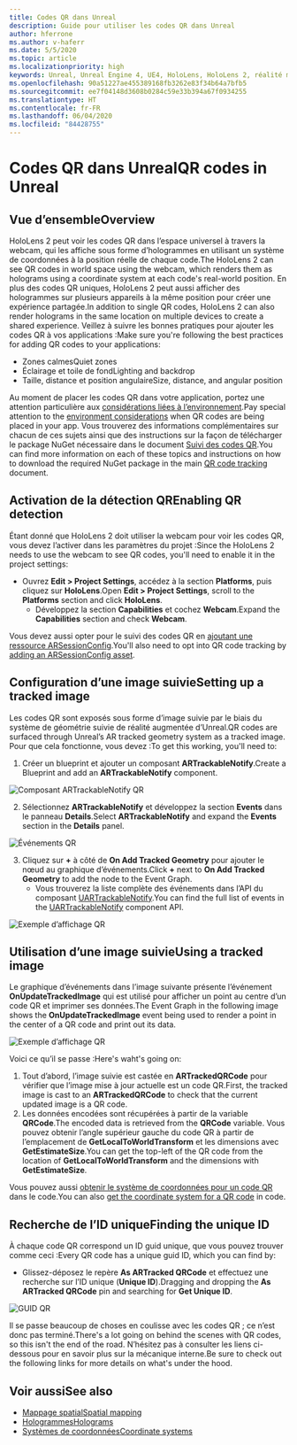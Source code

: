 ```yaml
---
title: Codes QR dans Unreal
description: Guide pour utiliser les codes QR dans Unreal
author: hferrone
ms.author: v-haferr
ms.date: 5/5/2020
ms.topic: article
ms.localizationpriority: high
keywords: Unreal, Unreal Engine 4, UE4, HoloLens, HoloLens 2, réalité mixte, développement, fonctionnalités, documentation, guides, hologrammes, codes qr
ms.openlocfilehash: 90a51227ae455389168fb3262e83f34b64a7bfb5
ms.sourcegitcommit: ee7f04148d3608b0284c59e33b394a67f0934255
ms.translationtype: HT
ms.contentlocale: fr-FR
ms.lasthandoff: 06/04/2020
ms.locfileid: "84428755"
---
```

# <a name="qr-codes-in-unreal"></a><span data-ttu-id="1c810-104">Codes QR dans Unreal</span><span class="sxs-lookup"><span data-stu-id="1c810-104">QR codes in Unreal</span></span>

## <a name="overview"></a><span data-ttu-id="1c810-105">Vue d’ensemble</span><span class="sxs-lookup"><span data-stu-id="1c810-105">Overview</span></span>

<span data-ttu-id="1c810-106">HoloLens 2 peut voir les codes QR dans l’espace universel à travers la webcam, qui les affiche sous forme d’hologrammes en utilisant un système de coordonnées à la position réelle de chaque code.</span><span class="sxs-lookup"><span data-stu-id="1c810-106">The HoloLens 2 can see QR codes in world space using the webcam, which renders them as holograms using a coordinate system at each code's real-world position.</span></span>  <span data-ttu-id="1c810-107">En plus des codes QR uniques, HoloLens 2 peut aussi afficher des hologrammes sur plusieurs appareils à la même position pour créer une expérience partagée.</span><span class="sxs-lookup"><span data-stu-id="1c810-107">In addition to single QR codes, HoloLens 2 can also render holograms in the same location on multiple devices to create a shared experience.</span></span> <span data-ttu-id="1c810-108">Veillez à suivre les bonnes pratiques pour ajouter les codes QR à vos applications :</span><span class="sxs-lookup"><span data-stu-id="1c810-108">Make sure you're following the best practices for adding QR codes to your applications:</span></span>

- <span data-ttu-id="1c810-109">Zones calmes</span><span class="sxs-lookup"><span data-stu-id="1c810-109">Quiet zones</span></span>
- <span data-ttu-id="1c810-110">Éclairage et toile de fond</span><span class="sxs-lookup"><span data-stu-id="1c810-110">Lighting and backdrop</span></span>
- <span data-ttu-id="1c810-111">Taille, distance et position angulaire</span><span class="sxs-lookup"><span data-stu-id="1c810-111">Size, distance, and angular position</span></span>

<span data-ttu-id="1c810-112">Au moment de placer les codes QR dans votre application, portez une attention particulière aux [considérations liées à l’environnement](environment-considerations-for-hololens.md).</span><span class="sxs-lookup"><span data-stu-id="1c810-112">Pay special attention to the [environment considerations](environment-considerations-for-hololens.md) when QR codes are being placed in your app.</span></span> <span data-ttu-id="1c810-113">Vous trouverez des informations complémentaires sur chacun de ces sujets ainsi que des instructions sur la façon de télécharger le package NuGet nécessaire dans le document [Suivi des codes QR](qr-code-tracking.md).</span><span class="sxs-lookup"><span data-stu-id="1c810-113">You can find more information on each of these topics and instructions on how to download the required NuGet package in the main [QR code tracking](qr-code-tracking.md) document.</span></span> 

## <a name="enabling-qr-detection"></a><span data-ttu-id="1c810-114">Activation de la détection QR</span><span class="sxs-lookup"><span data-stu-id="1c810-114">Enabling QR detection</span></span>
<span data-ttu-id="1c810-115">Étant donné que HoloLens 2 doit utiliser la webcam pour voir les codes QR, vous devez l’activer dans les paramètres du projet :</span><span class="sxs-lookup"><span data-stu-id="1c810-115">Since the HoloLens 2 needs to use the webcam to see QR codes, you'll need to enable it in the project settings:</span></span>
- <span data-ttu-id="1c810-116">Ouvrez **Edit > Project Settings**, accédez à la section **Platforms**, puis cliquez sur **HoloLens**.</span><span class="sxs-lookup"><span data-stu-id="1c810-116">Open **Edit > Project Settings**, scroll to the **Platforms** section and click **HoloLens**.</span></span>
    + <span data-ttu-id="1c810-117">Développez la section **Capabilities** et cochez **Webcam**.</span><span class="sxs-lookup"><span data-stu-id="1c810-117">Expand the **Capabilities** section and check **Webcam**.</span></span>  

<span data-ttu-id="1c810-118">Vous devez aussi opter pour le suivi des codes QR en [ajoutant une ressource ARSessionConfig](https://docs.microsoft.com/windows/mixed-reality/unreal-uxt-ch3#adding-the-session-asset).</span><span class="sxs-lookup"><span data-stu-id="1c810-118">You'll also need to opt into QR code tracking by [adding an ARSessionConfig asset](https://docs.microsoft.com/windows/mixed-reality/unreal-uxt-ch3#adding-the-session-asset).</span></span>

## <a name="setting-up-a-tracked-image"></a><span data-ttu-id="1c810-119">Configuration d’une image suivie</span><span class="sxs-lookup"><span data-stu-id="1c810-119">Setting up a tracked image</span></span>

<span data-ttu-id="1c810-120">Les codes QR sont exposés sous forme d’image suivie par le biais du système de géométrie suivie de réalité augmentée d’Unreal.</span><span class="sxs-lookup"><span data-stu-id="1c810-120">QR codes are surfaced through Unreal’s AR tracked geometry system as a tracked image.</span></span> <span data-ttu-id="1c810-121">Pour que cela fonctionne, vous devez :</span><span class="sxs-lookup"><span data-stu-id="1c810-121">To get this working, you'll need to:</span></span>
1. <span data-ttu-id="1c810-122">Créer un blueprint et ajouter un composant **ARTrackableNotify**.</span><span class="sxs-lookup"><span data-stu-id="1c810-122">Create a Blueprint and add an **ARTrackableNotify** component.</span></span>

![Composant ARTrackableNotify QR](images/unreal-spatialmapping-artrackablenotify.PNG)

2. <span data-ttu-id="1c810-124">Sélectionnez **ARTrackableNotify** et développez la section **Events** dans le panneau **Details**.</span><span class="sxs-lookup"><span data-stu-id="1c810-124">Select **ARTrackableNotify** and expand the **Events** section in the **Details** panel.</span></span> 

![Événements QR](images/unreal-spatialmapping-events.PNG)

3. <span data-ttu-id="1c810-126">Cliquez sur **+** à côté de **On Add Tracked Geometry** pour ajouter le nœud au graphique d’événements.</span><span class="sxs-lookup"><span data-stu-id="1c810-126">Click **+** next to **On Add Tracked Geometry** to add the node to the Event Graph.</span></span>
    - <span data-ttu-id="1c810-127">Vous trouverez la liste complète des événements dans l’API du composant [UARTrackableNotify](https://docs.unrealengine.com/API/Runtime/AugmentedReality/UARTrackableNotifyComponent/index.html).</span><span class="sxs-lookup"><span data-stu-id="1c810-127">You can find the full list of events in the [UARTrackableNotify](https://docs.unrealengine.com/API/Runtime/AugmentedReality/UARTrackableNotifyComponent/index.html) component API.</span></span> 

![Exemple d’affichage QR](images/unreal-qr-codes-tracked-geometry.png)

## <a name="using-a-tracked-image"></a><span data-ttu-id="1c810-129">Utilisation d’une image suivie</span><span class="sxs-lookup"><span data-stu-id="1c810-129">Using a tracked image</span></span>
<span data-ttu-id="1c810-130">Le graphique d’événements dans l’image suivante présente l’événement **OnUpdateTrackedImage** qui est utilisé pour afficher un point au centre d’un code QR et imprimer ses données.</span><span class="sxs-lookup"><span data-stu-id="1c810-130">The Event Graph in the following image shows the **OnUpdateTrackedImage** event being used to render a point in the center of a QR code and print out its data.</span></span> 

![Exemple d’affichage QR](images/unreal-qr-render.PNG)

<span data-ttu-id="1c810-132">Voici ce qu’il se passe :</span><span class="sxs-lookup"><span data-stu-id="1c810-132">Here's waht's going on:</span></span>
1. <span data-ttu-id="1c810-133">Tout d’abord, l’image suivie est castée en **ARTrackedQRCode** pour vérifier que l’image mise à jour actuelle est un code QR.</span><span class="sxs-lookup"><span data-stu-id="1c810-133">First, the tracked image is cast to an **ARTrackedQRCode** to check that the current updated image is a QR code.</span></span>  
2. <span data-ttu-id="1c810-134">Les données encodées sont récupérées à partir de la variable **QRCode**.</span><span class="sxs-lookup"><span data-stu-id="1c810-134">The encoded data is retrieved from the **QRCode** variable.</span></span> <span data-ttu-id="1c810-135">Vous pouvez obtenir l’angle supérieur gauche du code QR à partir de l’emplacement de **GetLocalToWorldTransform** et les dimensions avec **GetEstimateSize**.</span><span class="sxs-lookup"><span data-stu-id="1c810-135">You can get the top-left of the QR code from the location of **GetLocalToWorldTransform** and the dimensions with **GetEstimateSize**.</span></span> 

<span data-ttu-id="1c810-136">Vous pouvez aussi [obtenir le système de coordonnées pour un code QR](https://docs.microsoft.com/windows/mixed-reality/qr-code-tracking#getting-the-coordinate-system-for-a-qr-code) dans le code.</span><span class="sxs-lookup"><span data-stu-id="1c810-136">You can also [get the coordinate system for a QR code](https://docs.microsoft.com/windows/mixed-reality/qr-code-tracking#getting-the-coordinate-system-for-a-qr-code) in code.</span></span>

## <a name="finding-the-unique-id"></a><span data-ttu-id="1c810-137">Recherche de l’ID unique</span><span class="sxs-lookup"><span data-stu-id="1c810-137">Finding the unique ID</span></span>
<span data-ttu-id="1c810-138">À chaque code QR correspond un ID guid unique, que vous pouvez trouver comme ceci :</span><span class="sxs-lookup"><span data-stu-id="1c810-138">Every QR code has a unique guid ID, which you can find by:</span></span>
- <span data-ttu-id="1c810-139">Glissez-déposez le repère **As ARTracked QRCode** et effectuez une recherche sur l’ID unique (**Unique ID**).</span><span class="sxs-lookup"><span data-stu-id="1c810-139">Dragging and dropping the **As ARTracked QRCode**  pin and searching for **Get Unique ID**.</span></span>

![GUID QR](images/unreal-qr-guid.PNG)

<span data-ttu-id="1c810-141">Il se passe beaucoup de choses en coulisse avec les codes QR ; ce n’est donc pas terminé.</span><span class="sxs-lookup"><span data-stu-id="1c810-141">There's a lot going on behind the scenes with QR codes, so this isn't the end of the road.</span></span> <span data-ttu-id="1c810-142">N’hésitez pas à consulter les liens ci-dessous pour en savoir plus sur la mécanique interne.</span><span class="sxs-lookup"><span data-stu-id="1c810-142">Be sure to check out the following links for more details on what's under the hood.</span></span>

## <a name="see-also"></a><span data-ttu-id="1c810-143">Voir aussi</span><span class="sxs-lookup"><span data-stu-id="1c810-143">See also</span></span>
* [<span data-ttu-id="1c810-144">Mappage spatial</span><span class="sxs-lookup"><span data-stu-id="1c810-144">Spatial mapping</span></span>](spatial-mapping.md)
* [<span data-ttu-id="1c810-145">Hologrammes</span><span class="sxs-lookup"><span data-stu-id="1c810-145">Holograms</span></span>](hologram.md)
* [<span data-ttu-id="1c810-146">Systèmes de coordonnées</span><span class="sxs-lookup"><span data-stu-id="1c810-146">Coordinate systems</span></span>](coordinate-systems.md)